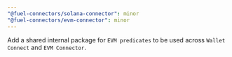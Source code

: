 ```yaml
---
"@fuel-connectors/solana-connector": minor
"@fuel-connectors/evm-connector": minor
---
```


Add a shared internal package for `EVM predicates` to be used across `Wallet Connect` and `EVM Connector`.